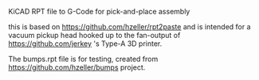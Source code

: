 KiCAD RPT file to G-Code for pick-and-place assembly

this is based on https://github.com/hzeller/rpt2paste and is intended for a vacuum pickup head
hooked up to the fan-output of https://github.com/jerkey 's Type-A 3D printer.

The bumps.rpt file is for testing, created from https://github.com/hzeller/bumps project.
